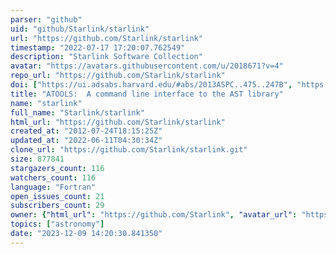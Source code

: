 ```yaml
---
parser: "github"
uid: "github/Starlink/starlink"
url: "https://github.com/Starlink/starlink"
timestamp: "2022-07-17 17:20:07.762549"
description: "Starlink Software Collection"
avatar: "https://avatars.githubusercontent.com/u/2018671?v=4"
repo_url: "https://github.com/Starlink/starlink"
doi: ["https://ui.adsabs.harvard.edu/#abs/2013ASPC..475..247B", "https://ui.adsabs.harvard.edu/abs/2017ascl.soft08001B/abstract"]
title: "ATOOLS:  A command line interface to the AST library"
name: "starlink"
full_name: "Starlink/starlink"
html_url: "https://github.com/Starlink/starlink"
created_at: "2012-07-24T18:15:25Z"
updated_at: "2022-06-11T04:30:34Z"
clone_url: "https://github.com/Starlink/starlink.git"
size: 877841
stargazers_count: 116
watchers_count: 116
language: "Fortran"
open_issues_count: 21
subscribers_count: 29
owner: {"html_url": "https://github.com/Starlink", "avatar_url": "https://avatars.githubusercontent.com/u/2018671?v=4", "login": "Starlink", "type": "Organization"}
topics: ["astronomy"]
date: "2023-12-09 14:20:30.841350"
---
```

